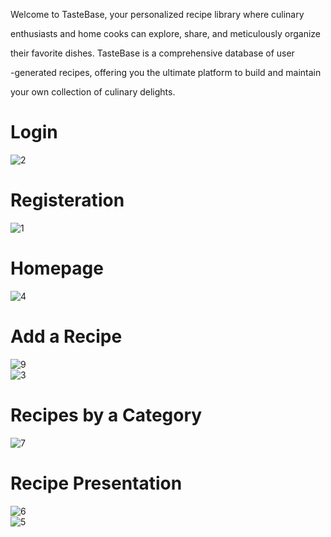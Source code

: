 Welcome to TasteBase, your personalized recipe library where culinary

enthusiasts and home cooks can explore, share, and meticulously organize

their favorite dishes. TasteBase is a comprehensive database of user

-generated recipes, offering you the ultimate platform to build and maintain

your own collection of culinary delights.


# Login
![2](https://github.com/user-attachments/assets/2a4d048c-5936-4e67-bdc2-ea0a09385bf1)


# Registeration
![1](https://github.com/user-attachments/assets/142206a0-c3ef-4cab-bcf6-2fd803bff342)


# Homepage
![4](https://github.com/user-attachments/assets/ff09d725-c8fd-472f-ab70-d98e8a84cc1d)


# Add a Recipe
![9](https://github.com/user-attachments/assets/7db359db-f035-4661-9a9d-6c5ee946f6db)  
![3](https://github.com/user-attachments/assets/1f6539c6-2d1c-49fb-9940-b5ec5e665b75)

# Recipes by a Category
![7](https://github.com/user-attachments/assets/bbd4b982-108c-41c1-b545-b72d09c89b89)   
          

# Recipe Presentation
![6](https://github.com/user-attachments/assets/0e9f0866-77cd-4122-8c60-b30ebbc107b0)   
![5](https://github.com/user-attachments/assets/463fd249-0f66-4122-8aee-dccbd0ce6277)
